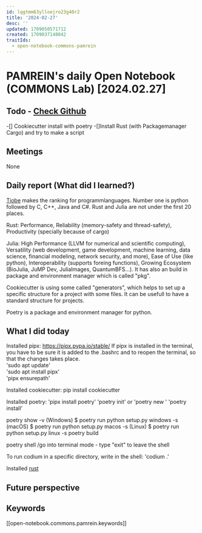 ```yaml
---
id: lqgtmm63ylloejro23g40r2
title: '2024-02-27'
desc: ''
updated: 1709050571712
created: 1709037148042
traitIds:
  - open-notebook-commons-pamrein
---
```


# PAMREIN's daily Open Notebook (COMMONS Lab) [2024.02.27]

## Todo - [Check Github](https://github.com/orgs/commons-research/projects/2/views/1)
-[] Cookiecutter install with poetry
-[]Install Rust (with Packagemanager Cargo) and try to make a script


## Meetings
None


## Daily report (What did I learned?)
[Tiobe](https://www.tiobe.com/tiobe-index/) makes the ranking for programmlanguages.
Number one is python followed by C, C++, Java and C#. Rust and Julia are not under the first 20 places.

Rust: Performance, Reliability (memory-safety and thread-safety), Productivity (specially because of cargo)

Julia: High Performance (LLVM for numerical and scientific computing), Versatility (web development, game development, machine learning, data science, financial modeling, network security, and more), Ease of Use (like python), Interoperability (supports foreing functions), Growing Ecosystem (BioJulia, JuMP Dev, JuliaImages, QuantumBFS...). It has also an build in package and environment manager which is called "pkg".

Cookiecutter is using some called "generators", which helps to set up a specific structure for a project with some files.
It can be usefull to have a standard structure for projects. 

Poetry is a package and environment manager for python.


## What I did today
Installed pipx: https://pipx.pypa.io/stable/
If pipx is installed in the terminal, you have to be sure it is added to the .bashrc and to reopen the terminal, so that the changes takes place.  
'sudo apt update'  
'sudo apt install pipx'  
'pipx ensurepath'  


Installed cookiecutter: 
pip install cookiecutter

Installed poetry: 
'pipx install poetry'
'poetry init' or 'poetry new <projectname>'
'poetry install'

poetry show -v
(Windows) $ poetry run python setup.py windows -s
(macOS)   $ poetry run python setup.py macos -s
(Linux)   $ poetry run python setup.py linux -s
poetry build

poetry shell /go into terminal mode - type "exit" to leave the shell

To run codium in a specific directory, write in the shell: 'codium .'
 

Installed [rust](https://www.rust-lang.org/tools/install)



## Future perspective



## Keywords
[[open-notebook.commons.pamrein.keywords]]

